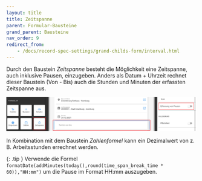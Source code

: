 ```yaml
---
layout: title
title: Zeitspanne
parent: Formular-Bausteine
grand_parent: Bausteine
nav_order: 9
redirect_from:
    - /docs/record-spec-settings/grand-childs-form/interval.html
---
```


Durch den Baustein _Zeitspanne_ besteht die Möglichkeit eine Zeitspanne, auch inklusive Pausen, einzugeben.
Anders als Datum + Uhrzeit rechnet dieser Baustein (Von - Bis) auch die Stunden und Minuten der erfassten Zeitspanne aus.

![interval](\old_assets\record-spec-settings\1interval.png 'interval')

In Kombination mit dem
Baustein _Zahlenformel_
kann ein Dezimalwert von z. B. Arbeitsstunden errechnet werden.

{: .tip }
Verwende die Formel `formatDate(addMinutes(today(),round(time_span_break_time * 60)),"HH:mm")` um die Pause im Format HH:mm auszugeben.
